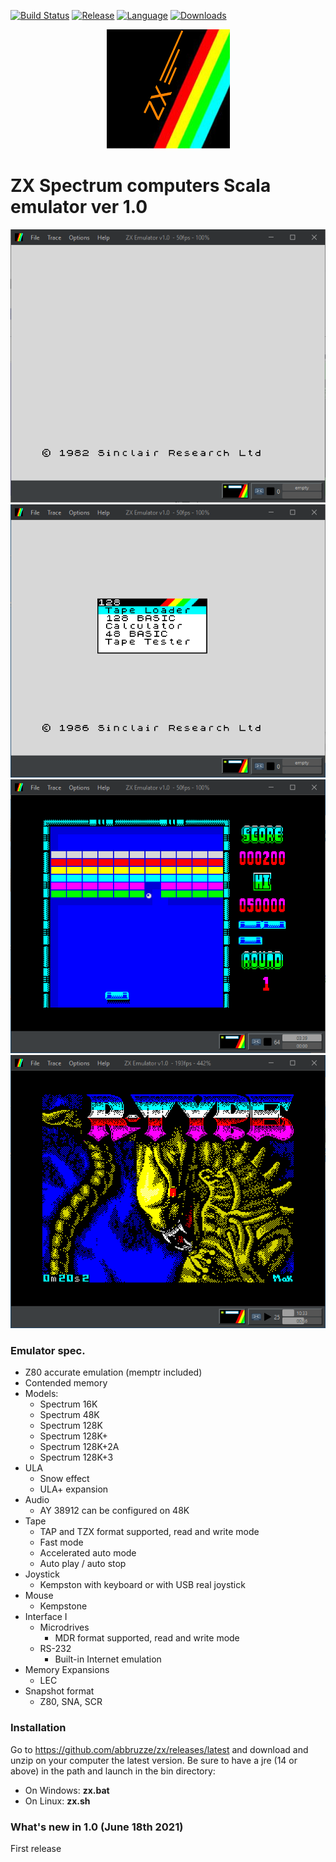 [![Build Status](https://travis-ci.org/abbruzze/zx.svg?branch=main)](https://travis-ci.org/abbruzze/zx)
[![Release](https://img.shields.io/github/v/release/abbruzze/zx)](https://github.com/abbruzze/zx/releases)
[![Language](https://img.shields.io/github/languages/top/abbruzze/zx)]()
[![Downloads](https://img.shields.io/github/downloads/abbruzze/zx/total)](https://github.com/abbruzze/zx/releases/latest)

<p align="center">
  <img src="https://github.com/abbruzze/zx/blob/main/images/zx_big_logo.png">
</p>

ZX Spectrum computers Scala emulator ver 1.0
========

![](https://github.com/abbruzze/zx/blob/main/images/_48k.PNG)![](https://github.com/abbruzze/zx/blob/main/images/_128k.PNG)
![](https://github.com/abbruzze/zx/blob/main/images/arkanoid.PNG)![](https://github.com/abbruzze/zx/blob/main/images/rtype.PNG)

### Emulator spec.
- Z80 accurate emulation (memptr included)
- Contended memory
- Models:
   - Spectrum 16K
   - Spectrum 48K
   - Spectrum 128K
   - Spectrum 128K+
   - Spectrum 128K+2A
   - Spectrum 128K+3
 - ULA
   - Snow effect
   - ULA+ expansion
 - Audio
   - AY 38912 can be configured on 48K
 - Tape
   - TAP and TZX format supported, read and write mode
   - Fast mode
   - Accelerated auto mode
   - Auto play / auto stop
 - Joystick
   - Kempston with keyboard or with USB real joystick
 - Mouse
   - Kempstone
 - Interface I
   - Microdrives
     - MDR format supported, read and write mode
   - RS-232
     - Built-in Internet emulation
 - Memory Expansions
   - LEC
 - Snapshot format
   - Z80, SNA, SCR

### Installation
Go to https://github.com/abbruzze/zx/releases/latest and download and unzip on your computer the latest version.
Be sure to have a jre (14 or above) in the path and launch in the bin directory:
- On Windows: **zx.bat**
- On Linux: **zx.sh**

### What's new in 1.0 (June 18th 2021)
First release
